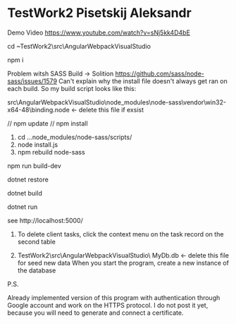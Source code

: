 # TestWork2  Pisetskij Aleksandr

Demo Video  https://www.youtube.com/watch?v=sNj5kk4D4bE


cd ~TestWork2\src\AngularWebpackVisualStudio

npm i 

Problem witsh SASS Build -> Solition
https://github.com/sass/node-sass/issues/1579
Can't explain why the install file doesn't always get ran on each build. So my build script looks like this:

src\AngularWebpackVisualStudio\node_modules\node-sass\vendor\win32-x64-48\binding.node  <- delete this file if exsist

// npm update
// npm install

1) cd ...node_modules/node-sass/scripts/
2) node install.js
3) npm rebuild node-sass


npm run build-dev

dotnet restore

dotnet build

dotnet run

see http://localhost:5000/

1) To delete client tasks, click the context menu on the task record on the second table

2) TestWork2\src\AngularWebpackVisualStudio\ MyDb.db  <- delete this file for seed new data
When you start the program, create a new instance of the database

P.S.

Already implemented version of this program with authentication through Google account and work on the HTTPS protocol.
I do not post it yet, because you will need to generate and connect a certificate.